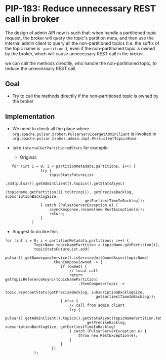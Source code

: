 # PIP-183: Reduce unnecessary REST call in broker

The design of admin API now is such that: when handle a partitioned topic request, the broker will query the topic's partition meta, and then use the internal admin client to query all the non-partitioned topics (I.e. the suffix of  the topic name is `-partition-`),
even if the non-partitioned topic is owned by the broker, which will cause unnecessary  REST call in the broker.

we can call the methods directlly,  who handle the non-partitioned topic,  to reduce the unnecessary  REST call.

## Goal

* Try to call the methods directlly if the non-partitioned topic is owned by the broker

## Implementation

* We need to check all the place where `org.apache.pulsar.broker.PulsarService#getAdminClient` is invoked in `org.apache.pulsar.broker.admin.impl.PersistentTopicsBase`
* take `internalGetPartitionedStats` for example:

  *  Original:
```
   for (int i = 0; i < partitionMetadata.partitions; i++) {
                try {
                    topicStatsFutureList
                            .add(pulsar().getAdminClient().topics().getStatsAsync(
                                    (topicName.getPartition(i).toString()), getPreciseBacklog, subscriptionBacklogSize,
                                    getEarliestTimeInBacklog));
                } catch (PulsarServerException e) {
                    asyncResponse.resume(new RestException(e));
                    return;
                }
            }
  ```

   *  Suggest to do like this:
   ```
 for (int i = 0; i < partitionMetadata.partitions; i++) {
                TopicName topicNamePartition = topicName.getPartition(i);
                topicStatsFutureList.add(
                    pulsar().getNamespaceService().isServiceUnitOwnedAsync(topicName)
                        .thenCompose(owned -> {
                            if (owned) {
                                // local call
                                return getTopicReferenceAsync(topicNamePartition)
                                    .thenCompose(topic ->
                                        topic.asyncGetStats(getPreciseBacklog, subscriptionBacklogSize,
                                            getEarliestTimeInBacklog));
                            } else {
                                // call from admin client
                                try {
                                    pulsar().getAdminClient().topics().getStatsAsync(topicNamePartition.toString()),
                                        getPreciseBacklog, subscriptionBacklogSize, getEarliestTimeInBacklog)
                                } catch (PulsarServerException e) {
                                    throw new RestException(e);
                                }
                            }
                        })
                );
   ```
